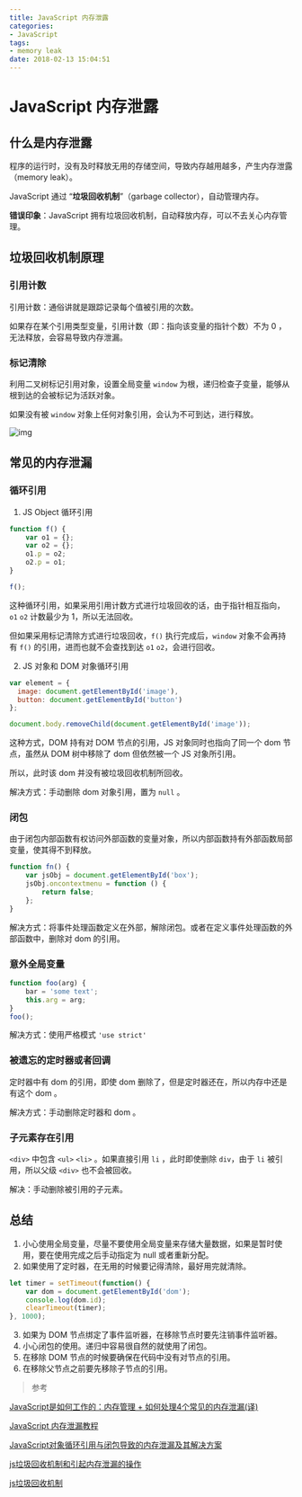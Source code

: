 ```yaml
---
title: JavaScript 内存泄露
categories:
- JavaScript
tags:
- memory leak
date: 2018-02-13 15:04:51
---
```

# JavaScript 内存泄露

## 什么是内存泄露

程序的运行时，没有及时释放无用的存储空间，导致内存越用越多，产生内存泄露（memory leak）。

JavaScript 通过 “**垃圾回收机制**”（garbage collector），自动管理内存。

**错误印象**：JavaScript 拥有垃圾回收机制，自动释放内存，可以不去关心内存管理。

## 垃圾回收机制原理

### 引用计数

引用计数：通俗讲就是跟踪记录每个值被引用的次数。

如果存在某个引用类型变量，引用计数（即：指向该变量的指针个数）不为 0 ，无法释放，会容易导致内存泄漏。

### 标记清除

利用二叉树标记引用对象，设置全局变量 `window` 为根，递归检查子变量，能够从根到达的会被标记为活跃对象。

如果没有被 `window` 对象上任何对象引用，会认为不可到达，进行释放。

![img](http://olq0r66c9.bkt.clouddn.com/md/1518157335707.png)

## 常见的内存泄漏

### 循环引用

1. JS Object 循环引用

```js
function f() {
    var o1 = {};
    var o2 = {};
    o1.p = o2;
    o2.p = o1;
}

f();
```

这种循环引用，如果采用引用计数方式进行垃圾回收的话，由于指针相互指向，`o1` `o2` 计数最少为 1，所以无法回收。

但如果采用标记清除方式进行垃圾回收，`f()` 执行完成后，`window` 对象不会再持有 `f()` 的引用，进而也就不会查找到达 `o1` `o2`，会进行回收。

2. JS 对象和 DOM 对象循环引用

```js
var element = {
  image: document.getElementById('image'),
  button: document.getElementById('button')
};

document.body.removeChild(document.getElementById('image'));
```

这种方式，DOM 持有对 DOM 节点的引用，JS 对象同时也指向了同一个 dom 节点，虽然从 DOM 树中移除了 dom 但依然被一个 JS 对象所引用。

所以，此时该 dom 并没有被垃圾回收机制所回收。

解决方式：手动删除 dom 对象引用，置为 `null` 。

### 闭包

由于闭包内部函数有权访问外部函数的变量对象，所以内部函数持有外部函数局部变量，使其得不到释放。
```js
function fn() {
    var jsObj = document.getElementById('box');
    jsObj.oncontextmenu = function () {
        return false;
    };
}
```
解决方式：将事件处理函数定义在外部，解除闭包。或者在定义事件处理函数的外部函数中，删除对 dom 的引用。

### 意外全局变量

```js
function foo(arg) {
    bar = 'some text';
    this.arg = arg;
}
foo();
```

解决方式：使用严格模式 `'use strict'`

### 被遗忘的定时器或者回调

定时器中有 dom 的引用，即使 dom 删除了，但是定时器还在，所以内存中还是有这个 dom 。

解决方式：手动删除定时器和 dom 。

### 子元素存在引用

`<div>` 中包含 `<ul>` `<li>` 。如果直接引用 `li` ，此时即使删除 `div`，由于 `li` 被引用，所以父级 `<div>` 也不会被回收。

解决：手动删除被引用的子元素。

## 总结

1. 小心使用全局变量，尽量不要使用全局变量来存储大量数据，如果是暂时使用，要在使用完成之后手动指定为 null 或者重新分配。
2. 如果使用了定时器，在无用的时候要记得清除，最好用完就清除。

```js
let timer = setTimeout(function() {
    var dom = document.getElementById('dom');
    console.log(dom.id);
    clearTimeout(timer);
}, 1000);
```

3. 如果为 DOM 节点绑定了事件监听器，在移除节点时要先注销事件监听器。
4. 小心闭包的使用。递归中容易很自然的就使用了闭包。
5. 在移除 DOM 节点的时候要确保在代码中没有对节点的引用。
6. 在移除父节点之前要先移除子节点的引用。


> 参考

[JavaScript是如何工作的：内存管理 + 如何处理4个常见的内存泄漏(译)](https://juejin.im/post/59ca19ca6fb9a00a42477f55)

[JavaScript 内存泄漏教程](http://www.ruanyifeng.com/blog/2017/04/memory-leak.html)

[JavaScript对象循环引用与闭包导致的内存泄漏及其解决方案](http://www.zymseo.com/306.html)

[js垃圾回收机制和引起内存泄漏的操作](http://blog.csdn.net/yingzizizizizizzz/article/details/77333996)

[js垃圾回收机制](http://blog.csdn.net/luoshengmenwh/article/details/52751203)

[1]: https://github.com/ruanyf/articles/blob/master/2017/2017-04-16-memory-leak.md